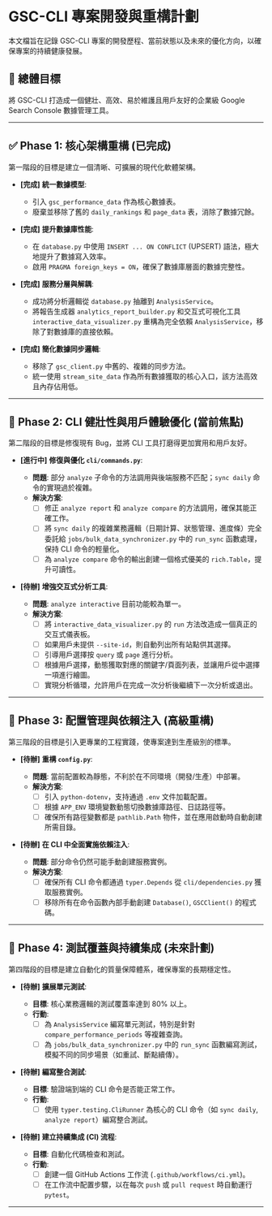 # GSC-CLI 專案開發與重構計劃

本文檔旨在記錄 GSC-CLI 專案的開發歷程、當前狀態以及未來的優化方向，以確保專案的持續健康發展。

## 🎯 總體目標

將 GSC-CLI 打造成一個健壯、高效、易於維護且用戶友好的企業級 Google Search Console 數據管理工具。

---

## ✅ Phase 1: 核心架構重構 (已完成)

第一階段的目標是建立一個清晰、可擴展的現代化軟體架構。

- **[完成]** **統一數據模型**:

  - 引入 `gsc_performance_data` 作為核心數據表。
  - 廢棄並移除了舊的 `daily_rankings` 和 `page_data` 表，消除了數據冗餘。

- **[完成]** **提升數據庫性能**:

  - 在 `database.py` 中使用 `INSERT ... ON CONFLICT` (UPSERT) 語法，極大地提升了數據寫入效率。
  - 啟用 `PRAGMA foreign_keys = ON`，確保了數據庫層面的數據完整性。

- **[完成]** **服務分層與解耦**:

  - 成功將分析邏輯從 `database.py` 抽離到 `AnalysisService`。
  - 將報告生成器 `analytics_report_builder.py` 和交互式可視化工具 `interactive_data_visualizer.py` 重構為完全依賴 `AnalysisService`，移除了對數據庫的直接依賴。

- **[完成]** **簡化數據同步邏輯**:
  - 移除了 `gsc_client.py` 中舊的、複雜的同步方法。
  - 統一使用 `stream_site_data` 作為所有數據獲取的核心入口，該方法高效且內存佔用低。

---

## 🚀 Phase 2: CLI 健壯性與用戶體驗優化 (當前焦點)

第二階段的目標是修復現有 Bug，並將 CLI 工具打磨得更加實用和用戶友好。

- **[進行中]** **修復與優化 `cli/commands.py`**:

  - **問題**: 部分 `analyze` 子命令的方法調用與後端服務不匹配；`sync daily` 命令的實現過於複雜。
  - **解決方案**:
    - [ ] 修正 `analyze report` 和 `analyze compare` 的方法調用，確保其能正確工作。
    - [ ] 將 `sync daily` 的複雜業務邏輯（日期計算、狀態管理、進度條）完全委託給 `jobs/bulk_data_synchronizer.py` 中的 `run_sync` 函數處理，保持 CLI 命令的輕量化。
    - [ ] 為 `analyze compare` 命令的輸出創建一個格式優美的 `rich.Table`，提升可讀性。

- **[待辦]** **增強交互式分析工具**:
  - **問題**: `analyze interactive` 目前功能較為單一。
  - **解決方案**:
    - [ ] 將 `interactive_data_visualizer.py` 的 `run` 方法改造成一個真正的交互式儀表板。
    - [ ] 如果用戶未提供 `--site-id`，則自動列出所有站點供其選擇。
    - [ ] 引導用戶選擇按 `query` 或 `page` 進行分析。
    - [ ] 根據用戶選擇，動態獲取對應的關鍵字/頁面列表，並讓用戶從中選擇一項進行繪圖。
    - [ ] 實現分析循環，允許用戶在完成一次分析後繼續下一次分析或退出。

---

## 🌟 Phase 3: 配置管理與依賴注入 (高級重構)

第三階段的目標是引入更專業的工程實踐，使專案達到生產級別的標準。

- **[待辦]** **重構 `config.py`**:

  - **問題**: 當前配置較為靜態，不利於在不同環境（開發/生產）中部署。
  - **解決方案**:
    - [ ] 引入 `python-dotenv`，支持通過 `.env` 文件加載配置。
    - [ ] 根據 `APP_ENV` 環境變數動態切換數據庫路徑、日誌路徑等。
    - [ ] 確保所有路徑變數都是 `pathlib.Path` 物件，並在應用啟動時自動創建所需目錄。

- **[待辦]** **在 CLI 中全面實施依賴注入**:
  - **問題**: 部分命令仍然可能手動創建服務實例。
  - **解決方案**:
    - [ ] 確保所有 CLI 命令都通過 `typer.Depends` 從 `cli/dependencies.py` 獲取服務實例。
    - [ ] 移除所有在命令函數內部手動創建 `Database()`, `GSCClient()` 的程式碼。

---

## 🧪 Phase 4: 測試覆蓋與持續集成 (未來計劃)

第四階段的目標是建立自動化的質量保障體系，確保專案的長期穩定性。

- **[待辦]** **擴展單元測試**:

  - **目標**: 核心業務邏輯的測試覆蓋率達到 80% 以上。
  - **行動**:
    - [ ] 為 `AnalysisService` 編寫單元測試，特別是針對 `compare_performance_periods` 等複雜查詢。
    - [ ] 為 `jobs/bulk_data_synchronizer.py` 中的 `run_sync` 函數編寫測試，模擬不同的同步場景（如重試、斷點續傳）。

- **[待辦]** **編寫整合測試**:

  - **目標**: 驗證端到端的 CLI 命令是否能正常工作。
  - **行動**:
    - [ ] 使用 `typer.testing.CliRunner` 為核心的 CLI 命令（如 `sync daily`, `analyze report`）編寫整合測試。

- **[待辦]** **建立持續集成 (CI) 流程**:
  - **目標**: 自動化代碼檢查和測試。
  - **行動**:
    - [ ] 創建一個 GitHub Actions 工作流 (`.github/workflows/ci.yml`)。
    - [ ] 在工作流中配置步驟，以在每次 `push` 或 `pull request` 時自動運行 `pytest`。

---
